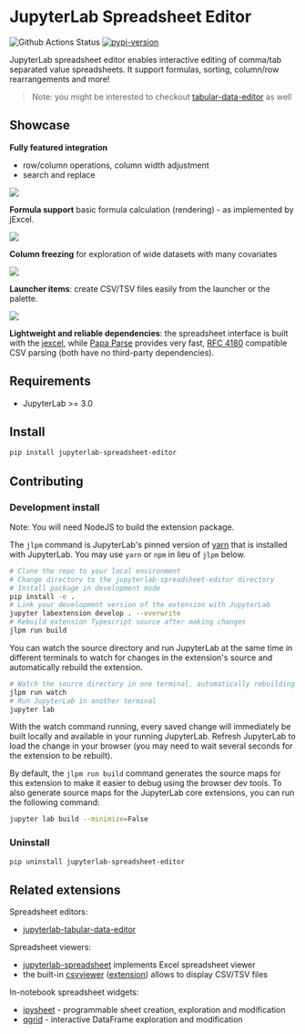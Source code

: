# JupyterLab Spreadsheet Editor

![Github Actions Status](https://github.com/krassowski/jupyterlab-spreadsheet-editor/workflows/Build/badge.svg)
[![pypi-version](https://img.shields.io/pypi/v/jupyterlab-spreadsheet-editor.svg)](https://python.org/pypi/jupyterlab-spreadsheet-editor)

JupyterLab spreadsheet editor enables interactive editing of comma/tab separated value spreadsheets.
It support formulas, sorting, column/row rearrangements and more!

> Note: you might be interested to checkout [tabular-data-editor](https://github.com/jupytercalpoly/jupyterlab-tabular-data-editor) as well

## Showcase

**Fully featured integration**

- row/column operations, column width adjustment
- search and replace

![](https://raw.githubusercontent.com/krassowski/jupyterlab-spreadsheet-editor/master/screenshots/setosa-demo.gif)

**Formula support**
basic formula calculation (rendering) - as implemented by jExcel.

![](https://raw.githubusercontent.com/krassowski/jupyterlab-spreadsheet-editor/master/screenshots/formula-support.gif)

**Column freezing**
for exploration of wide datasets with many covariates

![](https://raw.githubusercontent.com/krassowski/jupyterlab-spreadsheet-editor/master/screenshots/freeze-support.gif)

**Launcher items**:
create CSV/TSV files easily from the launcher or the palette.

![](https://raw.githubusercontent.com/krassowski/jupyterlab-spreadsheet-editor/master/screenshots/launcher.png)

**Lightweight and reliable dependencies**:
the spreadsheet interface is built with the [jexcel](https://github.com/paulhodel/jexcel), while [Papa Parse](https://github.com/mholt/PapaParse) provides very fast, [RFC 4180](https://tools.ietf.org/html/rfc4180) compatible CSV parsing (both have no third-party dependencies).

## Requirements

- JupyterLab >= 3.0

## Install

```bash
pip install jupyterlab-spreadsheet-editor
```

## Contributing

### Development install

Note: You will need NodeJS to build the extension package.

The `jlpm` command is JupyterLab's pinned version of
[yarn](https://yarnpkg.com/) that is installed with JupyterLab. You may use
`yarn` or `npm` in lieu of `jlpm` below.

```bash
# Clone the repo to your local environment
# Change directory to the jupyterlab-spreadsheet-editor directory
# Install package in development mode
pip install -e .
# Link your development version of the extension with JupyterLab
jupyter labextension develop . --overwrite
# Rebuild extension Typescript source after making changes
jlpm run build
```

You can watch the source directory and run JupyterLab at the same time in different terminals to watch for changes in the extension's source and automatically rebuild the extension.

```bash
# Watch the source directory in one terminal, automatically rebuilding when needed
jlpm run watch
# Run JupyterLab in another terminal
jupyter lab
```

With the watch command running, every saved change will immediately be built locally and available in your running JupyterLab. Refresh JupyterLab to load the change in your browser (you may need to wait several seconds for the extension to be rebuilt).

By default, the `jlpm run build` command generates the source maps for this extension to make it easier to debug using the browser dev tools. To also generate source maps for the JupyterLab core extensions, you can run the following command:

```bash
jupyter lab build --minimize=False
```

### Uninstall

```bash
pip uninstall jupyterlab-spreadsheet-editor
```

## Related extensions

Spreadsheet editors:

- [jupyterlab-tabular-data-editor](https://github.com/jupytercalpoly/jupyterlab-tabular-data-editor)

Spreadsheet viewers:

- [jupyterlab-spreadsheet](https://github.com/quigleyj97/jupyterlab-spreadsheet) implements Excel spreadsheet viewer
- the built-in [csvviewer](https://github.com/jupyterlab/jupyterlab/tree/master/packages/csvviewer) ([extension](https://github.com/jupyterlab/jupyterlab/tree/master/packages/csvviewer-extension)) allows to display CSV/TSV files

In-notebook spreadsheet widgets:
- [ipysheet](https://github.com/QuantStack/ipysheet) - programmable sheet creation, exploration and modification
- [qgrid](https://github.com/quantopian/qgrid) - interactive DataFrame exploration and modification
